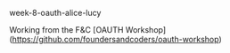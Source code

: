 week-8-oauth-alice-lucy

Working from the F&C [OAUTH Workshop] (https://github.com/foundersandcoders/oauth-workshop)
